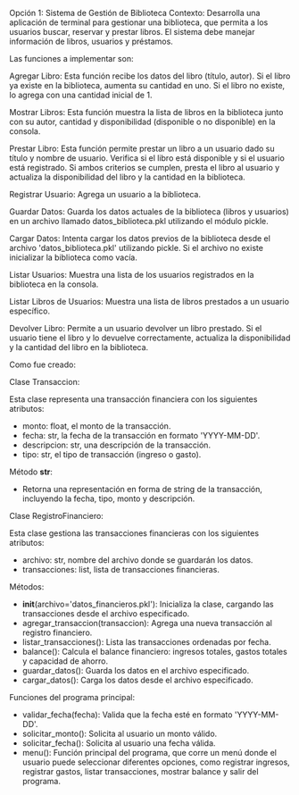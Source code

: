 Opción 1: Sistema de Gestión de Biblioteca
Contexto: Desarrolla una aplicación de terminal para gestionar una biblioteca, que permita a los usuarios buscar, reservar y prestar libros. El sistema debe manejar información de libros, usuarios y préstamos.

Las funciones a implementar son:

Agregar Libro: Esta función recibe los datos del libro (título, autor). Si el libro ya existe en la biblioteca, aumenta su cantidad en uno. Si el libro no existe, lo agrega con una cantidad inicial de 1.

Mostrar Libros: Esta función muestra la lista de libros en la biblioteca junto con su autor, cantidad y disponibilidad (disponible o no disponible) en la consola.

Prestar Libro: Esta función permite prestar un libro a un usuario dado su título y nombre de usuario. Verifica si el libro está disponible y si el usuario está registrado. Si ambos criterios se cumplen, presta el libro al usuario y actualiza la disponibilidad del libro y la cantidad en la biblioteca.

Registrar Usuario: Agrega un usuario a la biblioteca.

Guardar Datos: Guarda los datos actuales de la biblioteca (libros y usuarios) en un archivo llamado datos_biblioteca.pkl utilizando el módulo pickle.

Cargar Datos: Intenta cargar los datos previos de la biblioteca desde el archivo 'datos_biblioteca.pkl' utilizando pickle. Si el archivo no existe inicializar la biblioteca como vacía.

Listar Usuarios: Muestra una lista de los usuarios registrados en la biblioteca en la consola.

Listar Libros de Usuarios: Muestra una lista de libros prestados a un usuario específico.

Devolver Libro: Permite a un usuario devolver un libro prestado. Si el usuario tiene el libro y lo devuelve correctamente, actualiza la disponibilidad y la cantidad del libro en la biblioteca.


Como fue creado:


Clase Transaccion:

Esta clase representa una transacción financiera con los siguientes atributos:
- monto: float, el monto de la transacción.
- fecha: str, la fecha de la transacción en formato 'YYYY-MM-DD'.
- descripcion: str, una descripción de la transacción.
- tipo: str, el tipo de transacción (ingreso o gasto).

Método __str__:
- Retorna una representación en forma de string de la transacción, incluyendo la fecha, tipo, monto y descripción.

Clase RegistroFinanciero:

Esta clase gestiona las transacciones financieras con los siguientes atributos:
- archivo: str, nombre del archivo donde se guardarán los datos.
- transacciones: list, lista de transacciones financieras.

Métodos:
- __init__(archivo='datos_financieros.pkl'): Inicializa la clase, cargando las transacciones desde el archivo especificado.
- agregar_transaccion(transaccion): Agrega una nueva transacción al registro financiero.
- listar_transacciones(): Lista las transacciones ordenadas por fecha.
- balance(): Calcula el balance financiero: ingresos totales, gastos totales y capacidad de ahorro.
- guardar_datos(): Guarda los datos en el archivo especificado.
- cargar_datos(): Carga los datos desde el archivo especificado.


Funciones del programa principal:

- validar_fecha(fecha): Valida que la fecha esté en formato 'YYYY-MM-DD'.
- solicitar_monto(): Solicita al usuario un monto válido.
- solicitar_fecha(): Solicita al usuario una fecha válida.
- menu(): Función principal del programa, que corre un menú donde el usuario puede seleccionar diferentes opciones, como registrar ingresos, registrar gastos, listar transacciones, mostrar balance y salir del programa.
